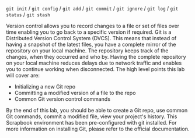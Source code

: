 `git init` / `git config` / `git add` / `git commit` / `git ignore` / `git log` / `git status` / `git stash`

Version control allows you to record changes to a file or set of files over time enabling you to go back to a specific version if required. Git is a Distributed Version Control System (DVCS). This means that instead of having a snapshot of the latest files, you have a complete mirror of the repository on your local machine. The repository keeps track of the changes, when they occurred and who by. Having the complete repository on your local machine reduces delays due to network traffic and enables you to continue working when disconnected. The high level points this lab will cover are:

* Initializing a new Git repo
* Committing a modified version of a file to the repo
* Common Git version control commands

By the end of this lab, you should be able to create a Git repo, use common Git commands, commit a modified file, view your project's history. This Scrapbook environment has been pre-configured with git installed. For more information on installing Git, please refer to the official documentation.